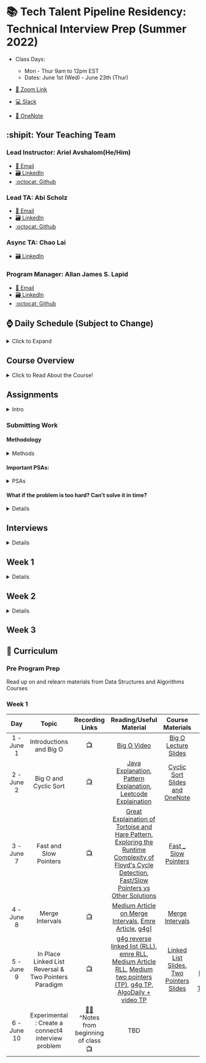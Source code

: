 # 📚 Tech Talent Pipeline Residency: Technical Interview Prep (Summer 2022)

- Class Days:

  - Mon - Thur 9am to 12pm EST
  - Dates: June 1st (Wed) - June 23th (Thur)

- [:movie_camera: Zoom Link](https://us02web.zoom.us/j/85069833213?pwd=R0tXb2tvSnVsSHFybTcrd2ZYRDY2UT09)
- [:computer: Slack](https://cunyttp.slack.com/archives/C02N91RHGM9)
- [:notebook: OneNote](https://1drv.ms/u/s!An3mqqGZuSCthdUP2viXhI2w4pePPg?e=DRwaEA)

## :shipit: Your Teaching Team

### Lead Instructor: Ariel Avshalom(He/Him)

- <a href="mailto:csciprofessor+ttp@gmail.com">:e-mail: Email</a>
- [:card_file_box: LinkedIn](https://www.linkedin.com/in/arielavshalom)
- [:octocat: Github](http://github.com/ArielAvshalom)

### Lead TA: Abi Scholz

- <a href="mailto:abi.scholz@gmail.com">:e-mail: Email</a>
- [:card_file_box: LinkedIn](https://www.linkedin.com/in/abischolz/)
- [:octocat: Github](https://github.com/abischolz)

### Async TA: Chao Lai

- [:card_file_box: LinkedIn](https://www.linkedin.com/in/chao-lai-2900/)

### Program Manager: Allan James S. Lapid

- <a href="mailto:ajLapid718@gmail.com">:e-mail: Email</a>
- [:card_file_box: LinkedIn](https://www.linkedin.com/in/allan-james-lapid/)
- [:octocat: Github](https://github.com/ajLapid718)

## :watch: Daily Schedule (Subject to Change)

<details><summary>Click to Expand</summary>

9 AM - 10:30 AM - :speaking_head: Lecture, Review, Demo

10:30 AM - 11:45 AM - 🎆 One-on-One interview sessions

11:45 AM - 12:00 PM - :keyboard: Quick QL check on Zoom, explanation of homework requirements

Onwards: work on assignments and git gud!

</details>

## Course Overview

<details><summary>Click to Read About the Course!</summary>
  
We will categorize coding interview problems into a set of 10 patterns. Each pattern will be a complete tool - consisting of data structures, algorithms, and analysis techniques. These tools will enable you to solve a specific category of problems. The goal is to develop an understanding of the underlying pattern, so that, we can apply that pattern to solve other problems.

Each problem not only maps to the same pattern but also presents different constraints. Overall, the course has around 125+ problems of varying difficulties. The problems solved under these patterns use a varied set of algorithmic techniques.

We will start with a brief introduction of each pattern before jumping into the problems. Under each pattern, the first problem will explain the underlying pattern in detail to build the concepts that can be applied to later problems. The later problems will focus on the different constraints each problem presents and how our algorithm needs to change to handle them.

</details>
  
## Assignments

<details><summary>Intro</summary>
  
- For any assignment where we ask you to solve a problem(s) or conduct mock technical interviews in class, please work in a code editor of choice and submit your work to github periodically throughout the day with descriptive comments

- The `assignments` folder is where you find the assigned classwork & homework for each day. Assignments are broken down into 1 of 16 patterns, furthermore, you will find subfolders with the week and day designation (for example w1d1 stands for "week 1 day 1")

</details>

### Submitting Work

#### Methodology

<details><summary>Methods</summary>

1. Each of you should **fork and clone this repository**.
2. Make sure to pull from the central repository every day as files will updated periodically.
3. Enter the students folder in your fork and create a folder with your name in camelCase (eg _arielAvshalom_).
4. From this point on, follow this strategy for committing your work:

   A. Create a branch for a week (create one on our first day for the first 5 days) and call is week\_# (eg (week_1\*)

   B. For every day create a new issue labeled day\_# (eg _day_1_)

   C. For each issue, make sure to commit often and periodically with helpful comments (eg _started problem #..._ or _completed problem #..._ or _attempted but could not solve problem #..._ etc)

   D. Once you finish your work for the day, close the issue

   E. Once the week is complete, merge the branch to your repository and then make a pull request to the central repository.

</details>
  
#### Important PSAs:

<details><summary>PSAs</summary>

- Always work in your own folder, not a classmates.
- Commit early and commit often
- Delete your branches after merging (make sure that you properly merged before doing this!)
- Avoid merge conflicts, think before you commit!

##### On assignments:

- You will complete all algos listed in the syllabus on a weekly basis.
- We will review your comments/high level overview & code to identify strengths and weaknesses within your understanding of each pattern.
- You will NOT complete your homework all in one shot & will NOT save. Attempting to master Data-structures and Algorithms requires constant exposure to these questions and solutions. You will create a commit through GitHub on your branch each night solving at minimum one problem which you were not able to solve during class time.

</details>

#### What if the problem is too hard? Can't solve it in time?

<details><summary>Details</summary>

1.  Spend 15-30 minutes trying to solve the problem if you are not able to, write and submit a program containing the following:

        As comments:

        - a description of the approach(es) you thought of
        - a description of where you got stuck on these approaches.

    For example: - Was there a flaw in the approach you found and you had to think
    of a new one? What was the flaw? How did you try to get around
    it? - Were you just unable to implement the approach? Which part(s)
    were you unable to implement, and why?

2.  If you get stuck reverse engineer the existing solution and take a few moments to digest it. (\*a few moments may take longer for leetcode hard)

    As code:

    - Type out the the program in your language by referencing the solution provided (2-3 times, No copy/pasting)
    - Reference leetcode discussion and reverse engineer a solution which fits most with your style.
      example:
      - If you seldom use higher order functions, then do not attempt to reverse engineer solutions which focus on these
      - If you prefer a certain implementation of a data-structure over another, please cater to your strengths

3.  Move on to the next problem.

    As a mindset:

    - Many will struggle with the common coding patterns for the first few times they encounter them, it is extremely important to learn how to move on with the intentions of revisiting said topic at a later date.
      example:
      - While we were young we would be assigned tasks like brushing our teeth, bathing, etc... Our parents would surely not allow us to "attempt" to brush our teeth for 90 minutes in pursuit of perfection at this stage in our lives, instead, they would likely step in and "take over" to ensure that we got it done. The emphasis was never on getting it perfect in one singular session, but, achieving muscle memory and improvement of motor skills through repition.

</details>

## Interviews

<details><summary>Details</summary>

- Each student will be given one of two problems with solutions the day before class
- You will be assigned a partner on the day of class
- You will interview the partner and learn to think like an interviewer, then the interviewer will fill out a Google Form with their thoughts on the process
- After the first interview, switch roles and repeat
- Submit your solutions under the day of the interview in your assignment folder as interview_week_day

</details>

## Week 1

<details><summary>Details</summary>

Class Session 1: Goals, HackerRank assessment, Intro to Big O

Class Session 2: Finish Big O, Cyclic Sort, Interview Session 1

Class Session 3: Fast and Slow Pointers, Intro to Technical Interviewing (a step by step guide)

Class Session 4: Merge Intervals

Class Session 5: Reverse Linked List in Place & Two Pointers

Class Session 6: Special Teaching Session & Brainstorm a Problem Idea Session

</details>

## Week 2

<details><summary>Details</summary>

CLass Session 7: Sliding Window

Class Session 8: BFS and DFS Trees

Class Session 9: Review of Materials and Prep for Interview Sessions

</details>

## Week 3

## :school: Curriculum

### Pre Program Prep

Read up on and relearn materials from Data Structures and Algorithms Courses

### Week 1

|     Day     |                         Topic                         |                                                                                                                                     Recording Links                                                                                                                                      |                                                                                                                                                                                                                                                          Reading/Useful Material                                                                                                                                                                                                                                                          |                                                                                                                                                       Course Materials                                                                                                                                                        |                                                                                                                                           Classwork                                                                                                                                            |                                                                                                                                      Assignment                                                                                                                                      |
| :---------: | :---------------------------------------------------: | :--------------------------------------------------------------------------------------------------------------------------------------------------------------------------------------------------------------------------------------------------------------------------------------: | :---------------------------------------------------------------------------------------------------------------------------------------------------------------------------------------------------------------------------------------------------------------------------------------------------------------------------------------------------------------------------------------------------------------------------------------------------------------------------------------------------------------------------------------: | :---------------------------------------------------------------------------------------------------------------------------------------------------------------------------------------------------------------------------------------------------------------------------------------------------------------------------: | :--------------------------------------------------------------------------------------------------------------------------------------------------------------------------------------------------------------------------------------------------------------------------------------------: | :----------------------------------------------------------------------------------------------------------------------------------------------------------------------------------------------------------------------------------------------------------------------------------: |
| 1 - June 1  |                Introductions and Big O                |                                                                                [:tv:](https://us02web.zoom.us/rec/share/y6_yCN2rzly7wMVFMt5r2IVbuwmhqP_6zaReISvwAAIqTxGw-839vqjxY6We35A.ALA0bJZ4cLZLw5Zq)                                                                                |          [Big O Video](https://www.youtube.com/watch?v=v4cd1O4zkGw)                                                                                                                                                                                                                                                                                                                                                                                                                                                                                                                                 |                                                                     [Big O Lecture Slides](https://github.com/ArielAvshalom/cuny-ttp-algo-summer-2022-seminar/blob/dba6ed815269210f2a98823de6caabafce287133/Presentations/Big%20O%20Complexity%20V2.pptx)                                                                     |                                                                                                                                                                                                                                                                                                |                                                                                                                             Practice Interview Question                                                                                                                              |
| 2 - June 2  |                 Big O and Cyclic Sort                 |                                                                               [:tv:](https://us02web.zoom.us/rec/share/v9U9e-wnpibYYjQf_VNSR5g4q-82m54Yt_om0kLT7fTClcLMeAR57GNGgGENniZ7.NfIKLd-ceARQQJqx)                                                                                |                                                                                                                                            [Java Explanation](https://www.javatpoint.com/cycle-sort), [Pattern Explanation](https://emre.me/coding-patterns/cyclic-sort/), [Leetcode Explaination](https://leetcode.com/problems/first-missing-positive/discuss/858526/cyclic-sort-explained)                                                                                                                                             |                                                                           [Cyclic Sort Slides and OneNote](https://docs.google.com/presentation/d/1sxnE7gPb9FhtDL3dUCu6O09t_fh_oOzm/edit?usp=sharing&ouid=112690378091977071463&rtpof=true&sd=true)                                                                           |                                                                                                                                                                                                                                                                                                |                                                           [Cyclic Sort Coding Questions](https://github.com/ArielAvshalom/cuny-ttp-algo-summer-2022-seminar/tree/main/Assignments/cyclicSort), Practice Interview Question                                                           |
| 3 - June 7  |                Fast and Slow Pointers                 |                                                                               [:tv:](https://us02web.zoom.us/rec/share/m_1FM3kW9Lz0QgRN9k8so8ghmEvZ4QsheQzL5cRKy3lpLMcIfArJHyO7JtIowMBs.vi_4_KCBlwVF8GOF)                                                                                |                                                                                                                   [Great Explaination of Tortoise and Hare Pattern](https://codeburst.io/fast-and-slow-pointer-floyds-cycle-detection-algorithm-9c7a8693f491), [Exploring the Runtime Complexity of Floyd's Cycle Detection](https://stackoverflow.com/questions/47193225/runtime-complexity-of-floyds-cycle-detection), [Fast/Slow Pointers vs Other Solutions](https://www.enjoyalgorithms.com/blog/detect-loop-in-linked-list)                                                                                                                   |                                                                               [Fast \_ Slow Pointers](https://docs.google.com/presentation/d/1hxNEUPi-IQfdOH66zRDBqjrHbu0Tt8_D/edit?usp=sharing&ouid=112690378091977071463&rtpof=true&sd=true)                                                                                |                                                                                                                                                                                                                                                                                                |                                                               [HandT lc142, lc202](https://github.com/ArielAvshalom/cuny-ttp-algo-summer-2022-seminar/tree/main/Assignments/HandT), Practice Interview Question (PIQ)                                                                |                                                              |
| 4 - June 8  |                    Merge Intervals                    |                                                                               [:tv:](https://us02web.zoom.us/rec/share/14UJBVUQ8EJwHf1FMx87Sn9NC6HtiV1M5MoA9cHwvTZZZtFvIBheK5yY4vnFcAdI.shlVzCqKeOky__jF)                                                                                |                                                                                                                                            [Medium Article on Merge Intervals](https://medium.com/@timpark0807/leetcode-is-easy-the-interval-pattern-d68a7c1c841), [Emre Article](https://emre.me/coding-patterns/merge-intervals/), [g4g](https://www.geeksforgeeks.org/merging-intervals/)]                                                                                                                                             |                                                                                  [Merge Intervals](https://docs.google.com/presentation/d/1dTA3jAX6b_MaxuKmW42OCJ_r2mptuXbx/edit?usp=sharing&ouid=112690378091977071463&rtpof=true&sd=true)                                                                                   |                                                                                                                                                                                                                                                                                                |                                                                   [Merge Intervals lc252 and lc986](https://github.com/ArielAvshalom/cuny-ttp-algo-summer-2022-seminar/tree/main/Assignments/Merge_Intervals), PIQ                                                                   |
| 5 - June 9  | In Place Linked List Reversal & Two Pointers Paradigm |                                                                               [:tv:](https://us02web.zoom.us/rec/share/7KMqC4sBVKddeW1ZgcMy6Kw7PUpjvdsYRz6Rh-aFpuOoH-wV-9z-6xd1gUMAcx2C.kAxufdJC5dPU8VP1)                                                                                | [g4g reverse linked list (RLL)](https://www.geeksforgeeks.org/reverse-a-linked-list/), [emre RLL](https://emre.me/coding-patterns/in-place-reversal-of-a-linked-list/), [Medium Article RLL](https://medium.com/outco/reversing-a-linked-list-easy-as-1-2-3-560fbffe2088), [Medium two pointers (TP)](https://medium.com/@timpark0807/leetcode-is-easy-two-pointers-90b9b0f2eb43), [g4g TP](https://www.geeksforgeeks.org/two-pointers-technique/), [AlgoDaily + video TP](https://algodaily.com/lessons/using-the-two-pointer-technique) | [Linked List Slides](https://docs.google.com/presentation/d/1ocTTgGxWJrCGv15fWq22hjo18pH_-sI0/edit?usp=sharing&ouid=112690378091977071463&rtpof=true&sd=true), [Two Pointers Slides](https://docs.google.com/presentation/d/185GiGXYJEcnSL0LiuPWqpfP54OkO1m5P/edit?usp=sharing&ouid=112690378091977071463&rtpof=true&sd=true) | [Dutch Flag AlgoDaily](https://algodaily.com/challenges/dutch-national-flag-problem), [Dutch Flag Educative.io](https://www.educative.io/edpresso/the-dutch-national-flag-problem-in-cpp), [Triple Sums TutorialsPoint](https://www.tutorialspoint.com/triplet-with-desired-sum-in-javascript) | [Reverse Linked List lc206](https://github.com/ArielAvshalom/cuny-ttp-algo-summer-2022-seminar/tree/main/Assignments/ReverseLinkedList), [Two Pointer (lots of problems)](https://github.com/ArielAvshalom/cuny-ttp-algo-summer-2022-seminar/tree/main/Assignments/TwoPointers), PIQ |
| 6 - June 10 |  Experimental : Create a connect4 interview problem   | [:woman_facepalming:](https://docs.google.com/document/d/10ioAMZJrQ7iZsIQv-X5FD8gVU5dkw7ZvgJFx8U_N3X8/edit?usp=sharing)<br /> ^Notes from beginning of class<br /> [:tv:](https://us02web.zoom.us/rec/share/u9cpCvWnEZ52y8qEU51xn9HlTC5wC2CmJD174hHukSo_qrjBeFvL5vBndQyJUinU.UFYb-Dx6N7NKj9f1) |                                                                                                                                                                                                                                                                    TBD                                                                                                                                                                                                                                                                    |                                                                                                                                                                                                                                                                                                                               |                                                                                                                                                                                                                                                                                                |                                                                                                                                                                                                                                                                                      |
